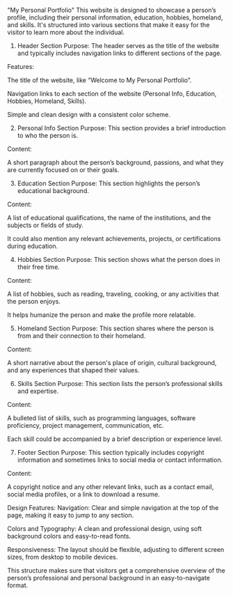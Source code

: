 "My Personal Portfolio"
This website is designed to showcase a person’s profile, including their personal information, education, hobbies, homeland, and skills. It's structured into various sections that make it easy for the visitor to learn more about the individual.

1. Header Section
Purpose: The header serves as the title of the website and typically includes navigation links to different sections of the page.

Features:

The title of the website, like “Welcome to My Personal Portfolio”.

Navigation links to each section of the website (Personal Info, Education, Hobbies, Homeland, Skills).

Simple and clean design with a consistent color scheme.

2. Personal Info Section
Purpose: This section provides a brief introduction to who the person is.

Content:

A short paragraph about the person’s background, passions, and what they are currently focused on or their goals.

3. Education Section
Purpose: This section highlights the person’s educational background.

Content:

A list of educational qualifications, the name of the institutions, and the subjects or fields of study.

It could also mention any relevant achievements, projects, or certifications during education.

4. Hobbies Section
Purpose: This section shows what the person does in their free time.

Content:

A list of hobbies, such as reading, traveling, cooking, or any activities that the person enjoys.

It helps humanize the person and make the profile more relatable.

5. Homeland Section
Purpose: This section shares where the person is from and their connection to their homeland.

Content:

A short narrative about the person's place of origin, cultural background, and any experiences that shaped their values.

6. Skills Section
Purpose: This section lists the person’s professional skills and expertise.

Content:

A bulleted list of skills, such as programming languages, software proficiency, project management, communication, etc.

Each skill could be accompanied by a brief description or experience level.

7. Footer Section
Purpose: This section typically includes copyright information and sometimes links to social media or contact information.

Content:

A copyright notice and any other relevant links, such as a contact email, social media profiles, or a link to download a resume.

Design Features:
Navigation: Clear and simple navigation at the top of the page, making it easy to jump to any section.

Colors and Typography: A clean and professional design, using soft background colors and easy-to-read fonts.

Responsiveness: The layout should be flexible, adjusting to different screen sizes, from desktop to mobile devices.

This structure makes sure that visitors get a comprehensive overview of the person’s professional and personal background in an easy-to-navigate format.

